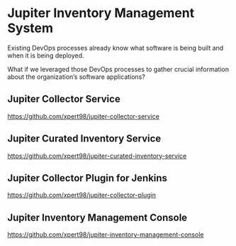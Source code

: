 # Jupiter Inventory Management System

Existing DevOps processes already know what software is being built and when it is being deployed.

What if we leveraged those DevOps processes to gather crucial information about the organization’s software applications? 

## Jupiter Collector Service
https://github.com/xpert98/jupiter-collector-service

## Jupiter Curated Inventory Service
https://github.com/xpert98/jupiter-curated-inventory-service

## Jupiter Collector Plugin for Jenkins
https://github.com/xpert98/jupiter-collector-plugin

## Jupiter Inventory Management Console
https://github.com/xpert98/jupiter-inventory-management-console
